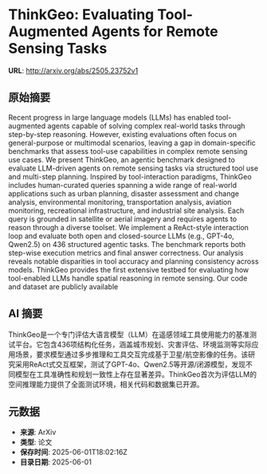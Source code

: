 # ThinkGeo: Evaluating Tool-Augmented Agents for Remote Sensing Tasks

**URL**: http://arxiv.org/abs/2505.23752v1

## 原始摘要

Recent progress in large language models (LLMs) has enabled tool-augmented
agents capable of solving complex real-world tasks through step-by-step
reasoning. However, existing evaluations often focus on general-purpose or
multimodal scenarios, leaving a gap in domain-specific benchmarks that assess
tool-use capabilities in complex remote sensing use cases. We present ThinkGeo,
an agentic benchmark designed to evaluate LLM-driven agents on remote sensing
tasks via structured tool use and multi-step planning. Inspired by
tool-interaction paradigms, ThinkGeo includes human-curated queries spanning a
wide range of real-world applications such as urban planning, disaster
assessment and change analysis, environmental monitoring, transportation
analysis, aviation monitoring, recreational infrastructure, and industrial site
analysis. Each query is grounded in satellite or aerial imagery and requires
agents to reason through a diverse toolset. We implement a ReAct-style
interaction loop and evaluate both open and closed-source LLMs (e.g., GPT-4o,
Qwen2.5) on 436 structured agentic tasks. The benchmark reports both step-wise
execution metrics and final answer correctness. Our analysis reveals notable
disparities in tool accuracy and planning consistency across models. ThinkGeo
provides the first extensive testbed for evaluating how tool-enabled LLMs
handle spatial reasoning in remote sensing. Our code and dataset are publicly
available


## AI 摘要

ThinkGeo是一个专门评估大语言模型（LLM）在遥感领域工具使用能力的基准测试平台。它包含436项结构化任务，涵盖城市规划、灾害评估、环境监测等实际应用场景，要求模型通过多步推理和工具交互完成基于卫星/航空影像的任务。该研究采用ReAct式交互框架，测试了GPT-4o、Qwen2.5等开源/闭源模型，发现不同模型在工具准确性和规划一致性上存在显著差异。ThinkGeo首次为评估LLM的空间推理能力提供了全面测试环境，相关代码和数据集已开源。

## 元数据

- **来源**: ArXiv
- **类型**: 论文
- **保存时间**: 2025-06-01T18:02:16Z
- **目录日期**: 2025-06-01
